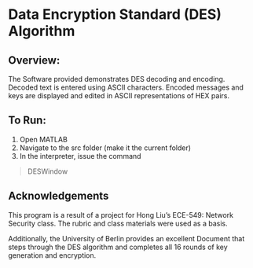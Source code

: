 # Data Encryption Standard (DES) Algorithm

## Overview:
The Software provided demonstrates DES decoding and encoding. Decoded text is
entered using ASCII characters. Encoded messages and keys are displayed and
edited in ASCII representations of HEX pairs.

## To Run:
1. Open MATLAB
2. Navigate to the src folder (make it the current folder)
3. In the interpreter, issue the command
>DESWindow

## Acknowledgements
This program is a result of a project for Hong Liu’s ECE-549: Network Security
class. The rubric and class materials were used as a basis.

Additionally, the University of Berlin provides an excellent Document that steps
through the DES algorithm and completes all 16 rounds of key generation and
encryption.
